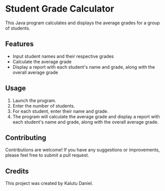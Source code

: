 # Student Grade Calculator
This Java program calculates and displays the average grades for a group of students.

## Features
- Input student names and their respective grades
- Calculate the average grade
- Display a report with each student's name and grade, along with the overall average grade

## Usage
1. Launch the program.
2. Enter the number of students.
3. For each student, enter their name and grade.
4. The program will calculate the average grade and display a report with each student's name and grade, along with the overall average grade.

## Contributing
Contributions are welcome! If you have any suggestions or improvements, please feel free to submit a pull request.

## Credits
This project was created by Kalutu Daniel.



